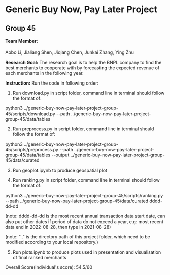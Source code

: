 # Generic Buy Now, Pay Later Project

## Group 45
#### Team Member:
Aobo Li, Jialiang Shen, Jiqiang Chen, Junkai Zhang, Ying Zhu

**Research Goal:** The research goal is to help the BNPL company to find the best merchants to cooperate with by forecasting the expected revenue of each merchants in the following year. 

**Instruction:**
Run the code in following order:
1. Run download.py in script folder, command line in terminal should follow the format of:  

python3 ../generic-buy-now-pay-later-project-group-45/scripts/download.py --path ../generic-buy-now-pay-later-project-group-45/data/tables

2. Run preprocess.py in script folder, command line in terminal should follow the format of: 

python3 ../generic-buy-now-pay-later-project-group-45/scripts/preprocess.py --path ../generic-buy-now-pay-later-project-group-45/data/tables --output ../generic-buy-now-pay-later-project-group-45/data/curated

3. Run geoplot.ipynb to produce geospatial plot

4. Run ranking.py in script folder, command line in terminal should follow the format of: 

python3 ../generic-buy-now-pay-later-project-group-45/scripts/ranking.py --path ../generic-buy-now-pay-later-project-group-45/data/curated dddd-dd-dd

(note: dddd-dd-dd is the most recent annual transaction data start date, can also put other dates if period of data do not exceed a year, e.g: most recent data end in 2022-08-28, then type in 2021-08-28)

(note: ".." is the directory path of this project folder, which need to be modified according to your local repository.)

5. Run plots.ipynb to produce plots used in presentation and visualisation of final ranked merchants






Overall Score(Individual's score): 54.5/60 
